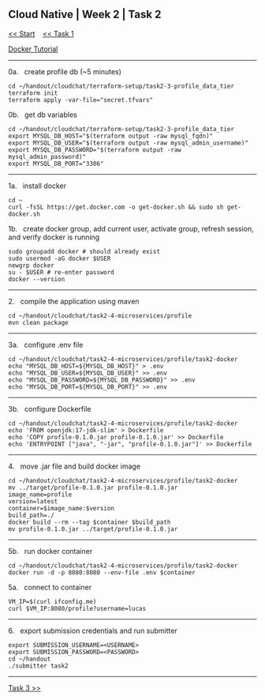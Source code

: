 ## Cloud Native | Week 2 | Task 2

[<< Start](https://github.com/AFC-AI2C-Cohort-04/coleman-code/blob/main/cloud_native/week_2/start.md)    [<< Task 1](https://github.com/AFC-AI2C-Cohort-04/coleman-code/blob/main/cloud_native/week_2/task_1.md)

[Docker Tutorial](https://github.com/AFC-AI2C-Cohort-04/coleman-code/blob/main/docker_tutorial.md)

---

0a.   create profile db (~5 minutes)
```
cd ~/handout/cloudchat/terraform-setup/task2-3-profile_data_tier
terraform init
terraform apply -var-file="secret.tfvars"
```

0b.   get db variables
```
cd ~/handout/cloudchat/terraform-setup/task2-3-profile_data_tier
export MYSQL_DB_HOST="$(terraform output -raw mysql_fqdn)"
export MYSQL_DB_USER="$(terraform output -raw mysql_admin_username)"
export MYSQL_DB_PASSWORD="$(terraform output -raw mysql_admin_password)"
export MYSQL_DB_PORT="3306"
```

---

1a.   install docker
```
cd ~
curl -fsSL https://get.docker.com -o get-docker.sh && sudo sh get-docker.sh
```

1b.   create docker group, add current user, activate group, refresh session, and verify docker is running
```
sudo groupadd docker # should already exist
sudo usermod -aG docker $USER
newgrp docker
su - $USER # re-enter password
docker --version
```

---

2.   compile the application using maven
```
cd ~/handout/cloudchat/task2-4-microservices/profile
mvn clean package
```

---

3a.   configure .env file
```
cd ~/handout/cloudchat/task2-4-microservices/profile/task2-docker
echo "MYSQL_DB_HOST=${MYSQL_DB_HOST}" > .env
echo "MYSQL_DB_USER=${MYSQL_DB_USER}" >> .env
echo "MYSQL_DB_PASSWORD=${MYSQL_DB_PASSWORD}" >> .env
echo "MYSQL_DB_PORT=${MYSQL_DB_PORT}" >> .env
```

---

3b.   configure Dockerfile
```
cd ~/handout/cloudchat/task2-4-microservices/profile/task2-docker
echo 'FROM openjdk:17-jdk-slim' > Dockerfile
echo 'COPY profile-0.1.0.jar profile-0.1.0.jar' >> Dockerfile
echo 'ENTRYPOINT ["java", "-jar", "profile-0.1.0.jar"]' >> Dockerfile
```

---

4.   move .jar file and build docker image
```
cd ~/handout/cloudchat/task2-4-microservices/profile/task2-docker
mv ../target/profile-0.1.0.jar profile-0.1.0.jar
image_name=profile
version=latest
container=$image_name:$version
build_path=./
docker build --rm --tag $container $build_path
mv profile-0.1.0.jar ../target/profile-0.1.0.jar
```

---

5b.   run docker container
```
cd ~/handout/cloudchat/task2-4-microservices/profile/task2-docker
docker run -d -p 8080:8080 --env-file .env $container
```

5a.   connect to container
```
VM_IP=$(curl ifconfig.me)
curl $VM_IP:8080/profile?username=lucas
```

---

6.   export submission credentials and run submitter
```
export SUBMISSION_USERNAME=<USERNAME>
export SUBMISSION_PASSWORD=<PASSWORD>
cd ~/handout
./submitter task2
```

---

[Task 3 >>](https://github.com/AFC-AI2C-Cohort-04/coleman-code/blob/main/cloud_native/week_2/task_3.md)

